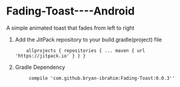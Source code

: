 # Fading-Toast----Android
A simple animated toast that fades from left to right


1. Add the JitPack repository to your build.gradle(project) file

           allprojects { repositories { ... maven { url 'https://jitpack.io' } } }

2. Gradle Dependency

            compile 'com.github.bryan-ibrahim:Fading-Toast:0.0.3''
